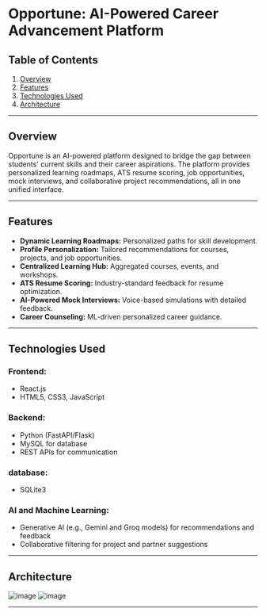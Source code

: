 # **Opportune: AI-Powered Career Advancement Platform**

## **Table of Contents**

1. [Overview](#overview)
2. [Features](#features)
3. [Technologies Used](#technologies-used)
4. [Architecture](#architecture)

---

## **Overview**

Opportune is an AI-powered platform designed to bridge the gap between students' current skills and their career aspirations. The platform provides personalized learning roadmaps, ATS resume scoring, job opportunities, mock interviews, and collaborative project recommendations, all in one unified interface.

---

## **Features**

- **Dynamic Learning Roadmaps:** Personalized paths for skill development.
- **Profile Personalization:** Tailored recommendations for courses, projects, and job opportunities.
- **Centralized Learning Hub:** Aggregated courses, events, and workshops.
- **ATS Resume Scoring:** Industry-standard feedback for resume optimization.
- **AI-Powered Mock Interviews:** Voice-based simulations with detailed feedback.
- **Career Counseling:** ML-driven personalized career guidance.

---

## **Technologies Used**

### **Frontend:**

- React.js
- HTML5, CSS3, JavaScript

### **Backend:**

- Python (FastAPI/Flask)
- MySQL for database
- REST APIs for communication

### **database:**

- SQLite3

### **AI and Machine Learning:**

- Generative AI (e.g., Gemini and Groq models) for recommendations and feedback
- Collaborative filtering for project and partner suggestions

---

## **Architecture**

![image](https://github.com/user-attachments/assets/219fff18-0fee-4711-87a5-9ad05b85476b)
![image](https://github.com/user-attachments/assets/1f4aaa65-7a2f-41ac-b40f-a557d8d371e4)

---
